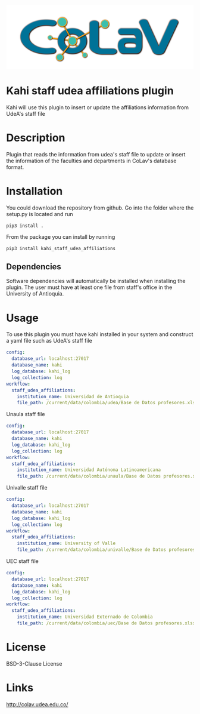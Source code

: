 <center><img src="https://raw.githubusercontent.com/colav/colav.github.io/master/img/Logo.png"/></center>

# Kahi staff udea affiliations plugin 
Kahi will use this plugin to insert or update the affiliations information from UdeA's staff file

# Description
Plugin that reads the information from udea's staff file to update or insert the information of the faculties and departments in CoLav's database format.

# Installation
You could download the repository from github. Go into the folder where the setup.py is located and run
```shell
pip3 install .
```
From the package you can install by running
```shell
pip3 install kahi_staff_udea_affiliations
```

## Dependencies
Software dependencies will automatically be installed when installing the plugin.
The user must have at least one file from staff's office in the University of Antioquia.

# Usage
To use this plugin you must have kahi installed in your system and construct a yaml file such as
UdeA's staff file
```yaml
config:
  database_url: localhost:27017
  database_name: kahi
  log_database: kahi_log
  log_collection: log
workflow:
  staff_udea_affiliations:
    institution_name: Universidad de Antioquia
    file_path: /current/data/colombia/udea/Base de Datos profesores.xlsx
```
Unaula staff file

```yaml
config:
  database_url: localhost:27017
  database_name: kahi
  log_database: kahi_log
  log_collection: log
workflow:
  staff_udea_affiliations:
    institution_name: Universidad Autónoma Latinoamericana
    file_path: /current/data/colombia/unaula/Base de Datos profesores.xlsx
```

Univalle staff file
```yaml
config:
  database_url: localhost:27017
  database_name: kahi
  log_database: kahi_log
  log_collection: log
workflow:
  staff_udea_affiliations:
    institution_name: University of Valle
    file_path: /current/data/colombia/univalle/Base de Datos profesores.xlsx
```

UEC staff file
```yaml
config:
  database_url: localhost:27017
  database_name: kahi
  log_database: kahi_log
  log_collection: log
workflow:
  staff_udea_affiliations:
    institution_name: Universidad Externado de Colombia
    file_path: /current/data/colombia/uec/Base de Datos profesores.xlsx
```


# License
BSD-3-Clause License 

# Links
http://colav.udea.edu.co/



